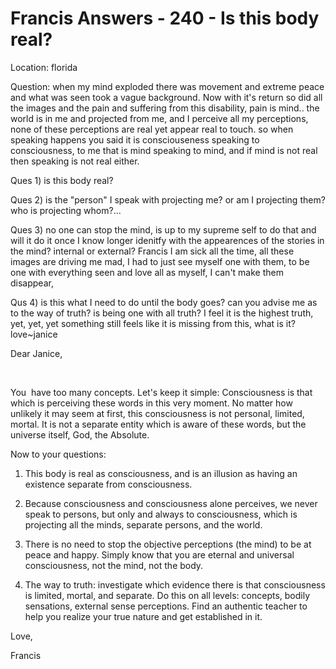 # Francis Answers - 240 - Is this body real?


Location: florida&nbsp;  

Question: when my mind exploded there was movement and extreme peace and what was seen took a vague background. Now with it's return so did all the images and the pain and suffering from this disability, pain is mind.. the world is in me and projected from me, and I perceive all my perceptions, none of these perceptions are real yet appear real to touch. so when speaking happens you said it is consciouseness speaking to consciousness, to me that is mind speaking to mind, and if mind is not real then speaking is not real either. 



Ques 1) is this body real? 



Ques 2) is the &quot;person&quot; I speak with projecting me? or am I projecting them? who is projecting whom?...



Ques 3) no one can stop the mind, is up to my supreme self to do that and will it do it once I know longer idenitfy with the appearences of the stories in the mind? internal or external? Francis I am sick all the time, all these images are driving me mad, I had to just see myself one with them, to be one with everything seen and love all as myself, I can't make them disappear, 



Qus 4) is this what I need to do until the body goes? can you advise me as to the way of truth? is being one with all truth? I feel it is the highest truth, yet, yet, yet something still feels like it is missing from this, what is it? love~janice




Dear Janice,





&nbsp;

You
&nbsp;have too many concepts. Let's keep it simple: Consciousness is that which is perceiving these words in this very moment. No matter how unlikely it may seem at first, this consciousness is not personal, limited, mortal. It is not a separate entity which is aware of these words, but the universe itself, God, the Absolute. 







Now to your questions:







1. This body is real as consciousness, and is an illusion as having an existence separate from consciousness.






2. Because consciousness and consciousness alone perceives, we never speak to persons, but only and always to consciousness, which is projecting all the minds, separate persons, and the world.






3. There is no need to stop the objective perceptions (the mind) to be at peace and happy. Simply know that you are eternal and universal consciousness, not the mind, not the body.






4. The way to truth: investigate which evidence there is that consciousness is limited, mortal, and separate. Do this on all levels: concepts, bodily sensations, external sense perceptions. Find an authentic teacher to help you realize your true nature and get established in it.






  








Love,






Francis  

















